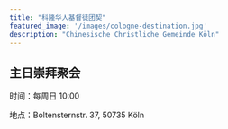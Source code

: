 ```yaml
---
title: "科隆华人基督徒团契"
featured_image: '/images/cologne-destination.jpg'
description: "Chinesische Christliche Gemeinde Köln"
---
```

## 主日崇拜聚会

时间：每周日 10:00

地点：Boltensternstr. 37, 50735 Köln